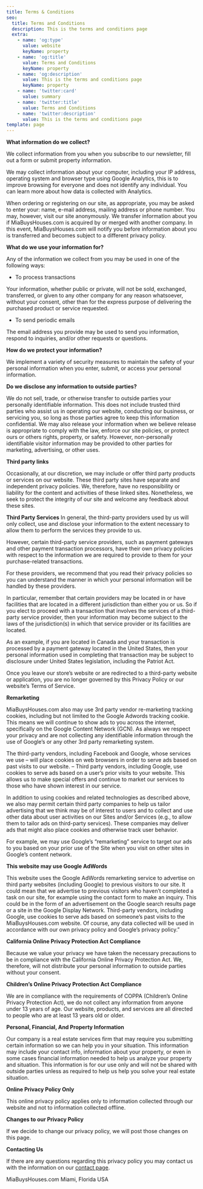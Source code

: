 ```yaml
---
title: Terms & Conditions
seo:
  title: Terms and Conditions
  description: This is the terms and conditions page
  extra:
    - name: 'og:type'
      value: website
      keyName: property
    - name: 'og:title'
      value: Terms and Conditions
      keyName: property
    - name: 'og:description'
      value: This is the terms and conditions page
      keyName: property
    - name: 'twitter:card'
      value: summary
    - name: 'twitter:title'
      value: Terms and Conditions
    - name: 'twitter:description'
      value: This is the terms and conditions page
template: page
---
```

**What information do we collect?**

We collect information from you when you subscribe to our newsletter, fill out a form or submit property information.

We may collect information about your computer, including your IP address, operating system and browser type using Google Analytics, this is to improve browsing for everyone and does not identify any individual. You can learn more about how data is collected with Analytics.

When ordering or registering on our site, as appropriate, you may be asked to enter your: name, e-mail address, mailing address or phone number. You may, however, visit our site anonymously. We transfer information about you if MiaBuysHouses.com is acquired by or merged with another company. In this event, MiaBuysHouses.com will notify you before information about you is transferred and becomes subject to a different privacy policy.

**What do we use your information for?**

Any of the information we collect from you may be used in one of the following ways:

*   To process transactions

Your information, whether public or private, will not be sold, exchanged, transferred, or given to any other company for any reason whatsoever, without your consent, other than for the express purpose of delivering the purchased product or service requested.

*   To send periodic emails

The email address you provide may be used to send you information, respond to inquiries, and/or other requests or questions.

**How do we protect your information?**

We implement a variety of security measures to maintain the safety of your personal information when you enter, submit, or access your personal information.

**Do we disclose any information to outside parties?**

We do not sell, trade, or otherwise transfer to outside parties your personally identifiable information. This does not include trusted third parties who assist us in operating our website, conducting our business, or servicing you, so long as those parties agree to keep this information confidential. We may also release your information when we believe release is appropriate to comply with the law, enforce our site policies, or protect ours or others rights, property, or safety. However, non-personally identifiable visitor information may be provided to other parties for marketing, advertising, or other uses.

**Third party links**

Occasionally, at our discretion, we may include or offer third party products or services on our website. These third party sites have separate and independent privacy policies. We, therefore, have no responsibility or liability for the content and activities of these linked sites. Nonetheless, we seek to protect the integrity of our site and welcome any feedback about these sites.

**Third Party Services**
In general, the third-party providers used by us will only collect, use and disclose your information to the extent necessary to allow them to perform the services they provide to us.

However, certain third-party service providers, such as payment gateways and other payment transaction processors, have their own privacy policies with respect to the information we are required to provide to them for your purchase-related transactions.

For these providers, we recommend that you read their privacy policies so you can understand the manner in which your personal information will be handled by these providers.

In particular, remember that certain providers may be located in or have facilities that are located in a different jurisdiction than either you or us. So if you elect to proceed with a transaction that involves the services of a third-party service provider, then your information may become subject to the laws of the jurisdiction(s) in which that service provider or its facilities are located.

As an example, if you are located in Canada and your transaction is processed by a payment gateway located in the United States, then your personal information used in completing that transaction may be subject to disclosure under United States legislation, including the Patriot Act.

Once you leave our store’s website or are redirected to a third-party website or application, you are no longer governed by this Privacy Policy or our website’s Terms of Service.

**Remarketing**

MiaBuysHouses.com also may use 3rd party vendor re-marketing tracking cookies, including but not limited to the Google Adwords tracking cookie. This means we will continue to show ads to you across the internet, specifically on the Google Content Network (GCN). As always we respect your privacy and are not collecting any identifiable information through the use of Google’s or any other 3rd party remarketing system.

The third-party vendors, including Facebook and Google, whose services we use – will place cookies on web browsers in order to serve ads based on past visits to our website. – Third party vendors, including Google, use cookies to serve ads based on a user’s prior visits to your website. This allows us to make special offers and continue to market our services to those who have shown interest in our service.

In addition to using cookies and related technologies as described above, we also may permit certain third party companies to help us tailor advertising that we think may be of interest to users and to collect and use other data about user activities on our Sites and/or Services (e.g., to allow them to tailor ads on third-party services). These companies may deliver ads that might also place cookies and otherwise track user behavior.

For example, we may use Google’s “remarketing” service to target our ads to you based on your prior use of the Site when you visit on other sites in Google’s content network.

**This website may use Google AdWords**

This website uses the Google AdWords remarketing service to advertise on third party websites (including Google) to previous visitors to our site. It could mean that we advertise to previous visitors who haven’t completed a task on our site, for example using the contact form to make an inquiry. This could be in the form of an advertisement on the Google search results page or a site in the Google Display Network. Third-party vendors, including Google, use cookies to serve ads based on someone’s past visits to the MiaBuysHouses.com website. Of course, any data collected will be used in accordance with our own privacy policy and Google’s privacy policy.”

**California Online Privacy Protection Act Compliance**

Because we value your privacy we have taken the necessary precautions to be in compliance with the California Online Privacy Protection Act. We, therefore, will not distribute your personal information to outside parties without your consent.

**Children’s Online Privacy Protection Act Compliance**

We are in compliance with the requirements of COPPA (Children’s Online Privacy Protection Act), we do not collect any information from anyone under 13 years of age. Our website, products, and services are all directed to people who are at least 13 years old or older.

**Personal, Financial, And Property Information**

Our company is a real estate services firm that may require you submitting certain information so we can help you in your situation. This information may include your contact info, information about your property, or even in some cases financial information needed to help us analyze your property and situation. This information is for our use only and will not be shared with outside parties unless as required to help us help you solve your real estate situation.

**Online Privacy Policy Only**

This online privacy policy applies only to information collected through our website and not to information collected offline.

**Changes to our Privacy Policy**

If we decide to change our privacy policy, we will post those changes on this page.

**Contacting Us**

If there are any questions regarding this privacy policy you may contact us with the information on our [contact page](/contact).

MiaBuysHouses.com
Miami, Florida USA
